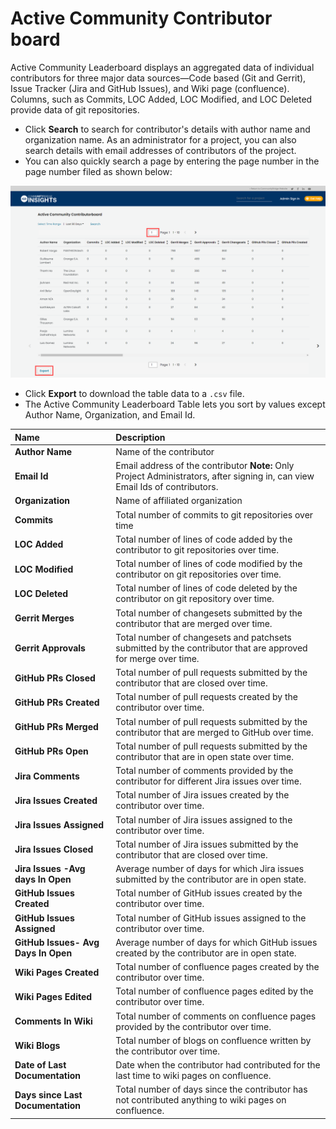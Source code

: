 # Active Community Contributor board

Active Community Leaderboard displays an aggregated data of individual contributors for three major data sources—Code based \(Git and Gerrit\), Issue Tracker \(Jira and GitHub Issues\), and Wiki page \(confluence\). Columns, such as Commits, LOC Added, LOC Modified, and LOC Deleted provide data of git repositories.

* Click **Search** to search for contributor's details with author name and organization name. As an administrator for a project, you can also search details with email addresses of contributors of the project.
* You can also quickly search a page by entering the page number in the page number filed as shown below:

![](../../../../.gitbook/assets/active-contributor-page-and-export.png)

* Click **Export** to download the table data to a `.csv` file.
* The Active Community Leaderboard Table lets you sort by values except Author Name, Organization, and Email Id.

| Name | Description |
| :--- | :--- |
| **Author Name** | Name of the contributor |
| **Email Id** | Email address of the contributor **Note:** Only Project Administrators, after signing in, can view Email Ids of contributors. |
| **Organization** | Name of affiliated organization |
| **Commits** | Total number of commits to git repositories over time |
| **LOC Added** | Total number of lines of code added by the contributor to git repositories over time. |
| **LOC Modified** | Total number of lines of code modified by the contributor on git repositories over time. |
| **LOC Deleted** | Total number of lines of code deleted by the contributor on git repository over time. |
| **Gerrit Merges** | Total number of changesets submitted by the contributor that are merged over time. |
| **Gerrit Approvals** | Total number of changesets and patchsets submitted by the contributor that are approved for merge over time. |
| **GitHub PRs Closed** | Total number of pull requests submitted by the contributor that are closed over time. |
| **GitHub PRs Created** | Total number of pull requests created by the contributor over time. |
| **GitHub PRs Merged** | Total number of pull requests submitted by the contributor that are merged to GitHub over time. |
| **GitHub PRs Open** | Total number of pull requests submitted by the contributor that are in open state over time. |
| **Jira Comments** | Total number of comments provided by the contributor for different Jira issues over time. |
| **Jira Issues Created** | Total number of Jira issues created by the contributor over time. |
| **Jira Issues Assigned** | Total number of Jira issues assigned to the contributor over time. |
| **Jira Issues Closed** | Total number of Jira issues submitted by the contributor that are closed over time. |
| **Jira Issues -Avg days In Open** | Average number of days for which Jira issues submitted by the contributor are in open state. |
| **GitHub Issues Created** | Total number of GitHub issues created by the contributor over time. |
| **GitHub Issues Assigned** | Total number of GitHub issues assigned to the contributor over time. |
| **GitHub Issues- Avg Days In Open** | Average number of days for which GitHub issues created by the contributor are in open state. |
| **Wiki Pages Created** | Total number of confluence pages created by the contributor over time. |
| **Wiki Pages Edited** | Total number of confluence pages edited by the contributor over time. |
| **Comments In Wiki** | Total number of comments on confluence pages provided by the contributor over time. |
| **Wiki Blogs** | Total number of blogs on confluence written by the contributor over time. |
| **Date of Last Documentation** | Date when the contributor had contributed for the last time to wiki pages on confluence. |
| **Days since Last Documentation** | Total number of days since the contributor has not contributed anything to wiki pages on confluence. |

